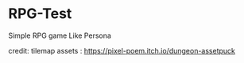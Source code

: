 # RPG-Test

Simple RPG game Like Persona


credit:
tilemap assets : https://pixel-poem.itch.io/dungeon-assetpuck
